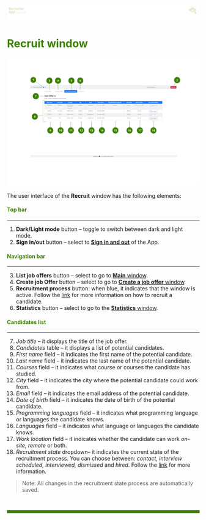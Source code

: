 ![banner](/.attachments/peque.png)
# <span style="color:#3C8000">Recruit window</span>  


![recruitwindow](/.attachments/recruitwindowRA.png)


The user interface of the **Recruit** window has the following elements:

#### <span style="color:#3C8000">Top bar</span>
_____  
1. **Dark/Light mode** button – toggle to switch between dark and light mode.
2. **Sign in/out** button – select to [**Sign in and out**](/RecruiterApp/User-Guide-RecruiterApp/How-to/How-to-authenticate.md) of the App.

#### <span style="color:#3C8000">Navigation bar</span>  
_____ 
3. **List job offers** button – select to go to [**Main** window](/RecruiterApp/User-Guide-RecruiterApp/Window-elements/Main-window.md).
4. **Create job Offer** button – select to go to [**Create a job offer** window](/RecruiterApp/User-Guide-RecruiterApp/Window-elements/Create-job-offer-window.md).
1. **Recruitment process** button: when blue, it indicates that the window is active. Follow the [link](/RecruiterApp/User-Guide-RecruiterApp/How-to/How-to-recruit-candidates.md) for more information on how to recruit a candidate.
5. **Statistics** button – select to go to the [**Statistics** window](/RecruiterApp/User-Guide-RecruiterApp/Window-elements/Statistics-window.md).

#### <span style="color:#3C8000">Candidates list</span>  
_____ 
7. _Job title_ – it displays the title of the job offer.
7. _Candidates_ table – it displays a list of potential candidates.
8. _First name_ field – it indicates the first name of the potential candidate.
9. _Last name_ field – it indicates the last name of the potential candidate.
11. _Courses_ field – it indicates what course or courses the candidate has studied.
12. _City_ field – it indicates the city where the potential candidate could work from.
12. _Email_ field – it indicates the email address of the potential candidate.
1. _Date of birth_ field – it indicates the date of birth of the potential candidate.
1. _Programming languages_ field – it indicates what programming language or languages the candidate knows.
1. _Languages_ field – it indicates what language or languages the candidate knows.
1. _Work location_ field – it indicates whether the candidate can work _on-site, remote_ or both.
1. _Recruitment state_ dropdown– it indicates the current state of the recruitment process. You can choose between: _contact, interview scheduled, interviewed, dismissed_ and _hired_. Follow the [link](/RecruiterApp/User-Guide-RecruiterApp/How-to/How-to-recruit-candidates.md) for more information.


>Note: All changes in the recruitment state process are automatically saved.

<br>
<hr style="height:8px;background-color:#3C8000">


